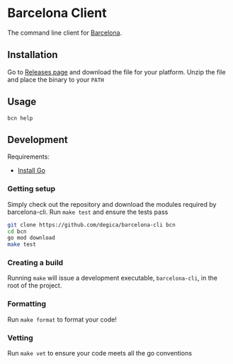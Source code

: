 # Barcelona Client

The command line client for [Barcelona](https://github.com/degica/barcelona).

## Installation

Go to [Releases page](https://github.com/degica/barcelona-cli/releases) and download the file for your platform.
Unzip the file and place the binary to your `PATH`

## Usage

`bcn help`

## Development

Requirements:

- [Install Go](https://golang.org/doc/install)

### Getting setup

Simply check out the repository and download the modules required by barcelona-cli. Run `make test` and ensure the tests pass

```bash
git clone https://github.com/degica/barcelona-cli bcn
cd bcn
go mod download
make test
```

### Creating a build

Running `make` will issue a development executable, `barcelona-cli`, in the root of the project.

### Formatting

Run `make format` to format your code!

### Vetting

Run `make vet` to ensure your code meets all the go conventions
